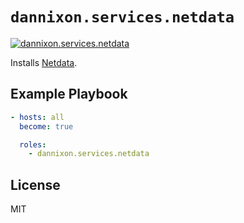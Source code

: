 # `dannixon.services.netdata`

[![dannixon.services.netdata](https://github.com/DanNixon/ansible-services/actions/workflows/netdata.yml/badge.svg?branch=main)](https://github.com/DanNixon/ansible-services/actions/workflows/netdata.yml)

Installs [Netdata](https://www.netdata.cloud/).

## Example Playbook

```yaml
- hosts: all
  become: true

  roles:
    - dannixon.services.netdata
```

## License

MIT
